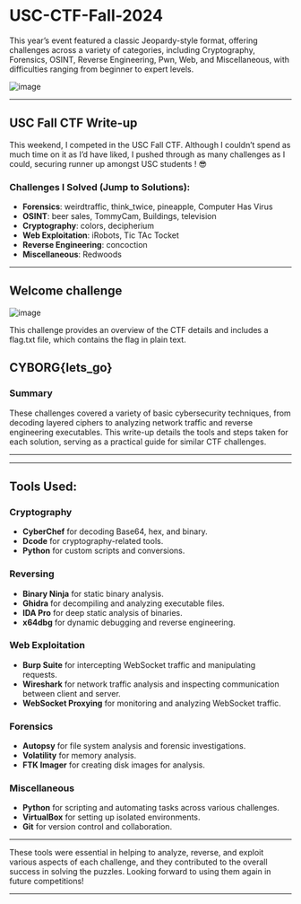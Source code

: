 # USC-CTF-Fall-2024

This year’s event featured a classic Jeopardy-style format, offering challenges across a variety of categories, including Cryptography, Forensics, OSINT, Reverse Engineering, Pwn, Web, and Miscellaneous, with difficulties ranging from beginner to expert levels. 

![image](https://github.com/user-attachments/assets/4376c0b1-0e67-40c0-b854-98cec2d68a58)

---

## USC Fall CTF Write-up

This weekend, I competed in the USC Fall CTF. Although I couldn’t spend as much time on it as I’d have liked, I pushed through as many challenges as I could, securing runner up amongst USC students ! 😎

### Challenges I Solved (Jump to Solutions):
- **Forensics**: weirdtraffic, think_twice, pineapple, Computer Has Virus
- **OSINT**: beer sales, TommyCam, Buildings, television
- **Cryptography**: colors, decipherium
- **Web Exploitation**: iRobots, Tic TAc Tocket
- **Reverse Engineering**: concoction
- **Miscellaneous**: Redwoods

---
## Welcome challenge

![image](https://github.com/user-attachments/assets/b90a26a3-4d16-47d8-9ea1-3bf7bf2e5173)

This challenge provides an overview of the CTF details and includes a flag.txt file, which contains the flag in plain text.

**CYBORG{lets_go}**
---


### Summary

These challenges covered a variety of basic cybersecurity techniques, from decoding layered ciphers to analyzing network traffic and reverse engineering executables. This write-up details the tools and steps taken for each solution, serving as a practical guide for similar CTF challenges.

--- 

---

## **Tools Used:**

### **Cryptography**
- **CyberChef** for decoding Base64, hex, and binary.
- **Dcode** for cryptography-related tools.
- **Python** for custom scripts and conversions.

### **Reversing**
- **Binary Ninja** for static binary analysis.
- **Ghidra** for decompiling and analyzing executable files.
- **IDA Pro** for deep static analysis of binaries.
- **x64dbg** for dynamic debugging and reverse engineering.

### **Web Exploitation**
- **Burp Suite** for intercepting WebSocket traffic and manipulating requests.
- **Wireshark** for network traffic analysis and inspecting communication between client and server.
- **WebSocket Proxying** for monitoring and analyzing WebSocket traffic.

### **Forensics**
- **Autopsy** for file system analysis and forensic investigations.
- **Volatility** for memory analysis.
- **FTK Imager** for creating disk images for analysis.

### **Miscellaneous**
- **Python** for scripting and automating tasks across various challenges.
- **VirtualBox** for setting up isolated environments.
- **Git** for version control and collaboration.

---

These tools were essential in helping to analyze, reverse, and exploit various aspects of each challenge, and they contributed to the overall success in solving the puzzles. Looking forward to using them again in future competitions!

---

